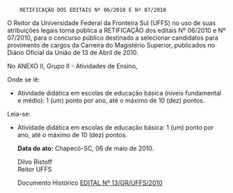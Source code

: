         RETIFICAÇÃO DOS EDITAIS Nº 06/2010 E Nº 07/2010  

O Reitor da Universidade Federal da Fronteira Sul (UFFS) no uso de suas atribuições legais torna pública a RETIFICAÇÃO dos editais Nº 06/2010 e Nº 07/2010, para o concurso público destinado a selecionar candidatos para provimento de cargos da Carreira do Magistério Superior, publicados no Diário Oficial da União de 13 de Abril de 2010.

 No ANEXO II, Grupo II - Atividades de Ensino,

 Onde se lê:

 - Atividade didática em escolas de educação básica (níveis fundamental e médio): 1 (um) ponto por ano, até o máximo de 10 (dez) pontos.

 Leia-se:

 - Atividade didática em escolas de educação básica: 1 (um) ponto por ano, até o máximo de 10 (dez) pontos.

  

   **Data do ato:** Chapecó-SC, 06 de maio de 2010.   
 

    Dilvo Ristoff   
 Reitor UFFS 

      Documento Histórico  [EDITAL Nº 13/GR/UFFS/2010](https://www.uffs.edu.br/atos-normativos/edital/gr/2010-0013/@@download/documento_historico)     
      